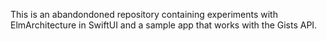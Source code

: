 This is an abandondoned repository containing experiments with ElmArchitecture in SwiftUI and a sample app that works with the Gists API.
